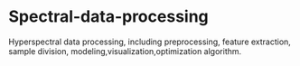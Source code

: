 # Spectral-data-processing
Hyperspectral data processing, including preprocessing, feature extraction, sample division, modeling,visualization,optimization algorithm.

